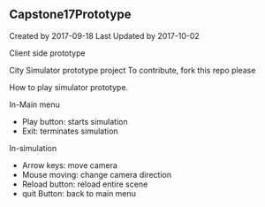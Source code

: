 ## Capstone17Prototype
Created by 2017-09-18
Last Updated by 2017-10-02

Client side prototype

City Simulator prototype project
To contribute, fork this repo please

How to play simulator prototype.

In-Main menu
- Play button: starts simulation
- Exit: terminates simulation


In-simulation
- Arrow keys: move camera
- Mouse moving: change camera direction
- Reload button: reload entire scene
- quit Button: back to main menu

